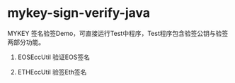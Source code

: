 # mykey-sign-verify-java

MYKEY 签名验签Demo，可直接运行Test中程序，Test程序包含验签公钥与验签两部分功能。

1. EOSEccUtil
验证EOS签名

2. ETHEccUtil
验签Eth签名